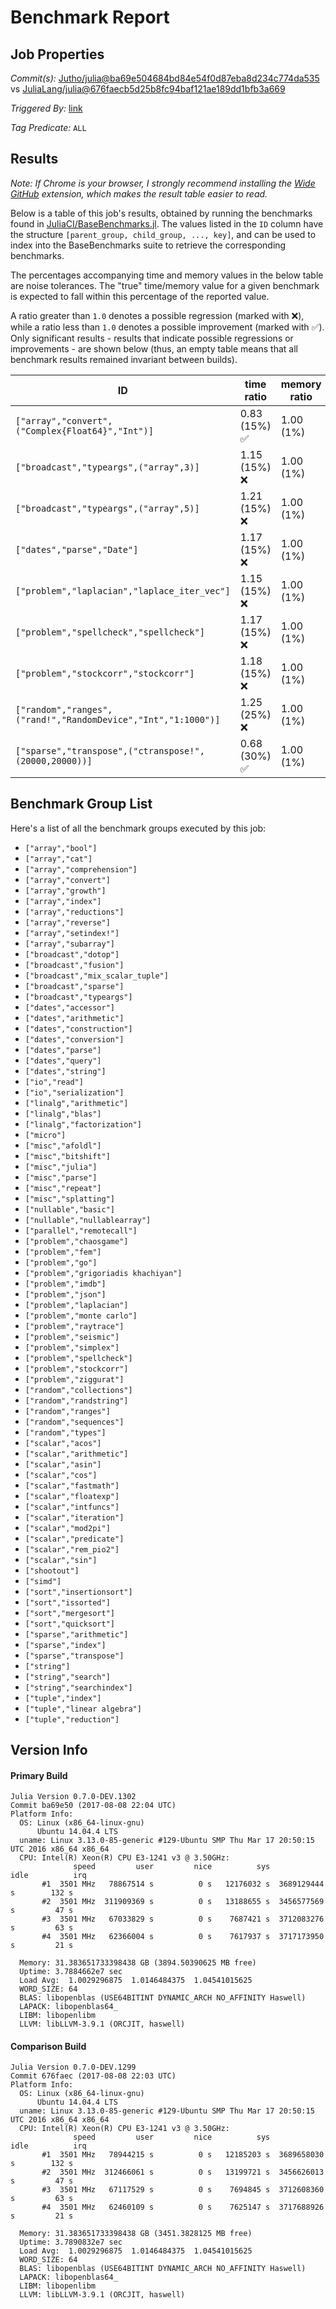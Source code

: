 # Benchmark Report

## Job Properties

*Commit(s):* [Jutho/julia@ba69e504684bd84e54f0d87eba8d234c774da535](https://github.com/Jutho/julia/commit/ba69e504684bd84e54f0d87eba8d234c774da535) vs [JuliaLang/julia@676faecb5d25b8fc94baf121ae189dd1bfb3a669](https://github.com/JuliaLang/julia/commit/676faecb5d25b8fc94baf121ae189dd1bfb3a669)

*Triggered By:* [link](https://github.com/JuliaLang/julia/pull/23174#issuecomment-321100765)

*Tag Predicate:* `ALL`

## Results

*Note: If Chrome is your browser, I strongly recommend installing the [Wide GitHub](https://chrome.google.com/webstore/detail/wide-github/kaalofacklcidaampbokdplbklpeldpj?hl=en)
extension, which makes the result table easier to read.*

Below is a table of this job's results, obtained by running the benchmarks found in
[JuliaCI/BaseBenchmarks.jl](https://github.com/JuliaCI/BaseBenchmarks.jl). The values
listed in the `ID` column have the structure `[parent_group, child_group, ..., key]`,
and can be used to index into the BaseBenchmarks suite to retrieve the corresponding
benchmarks.

The percentages accompanying time and memory values in the below table are noise tolerances. The "true"
time/memory value for a given benchmark is expected to fall within this percentage of the reported value.

A ratio greater than `1.0` denotes a possible regression (marked with :x:), while a ratio less
than `1.0` denotes a possible improvement (marked with :white_check_mark:). Only significant results - results
that indicate possible regressions or improvements - are shown below (thus, an empty table means that all
benchmark results remained invariant between builds).

| ID | time ratio | memory ratio |
|----|------------|--------------|
| `["array","convert",("Complex{Float64}","Int")]` | 0.83 (15%) :white_check_mark: | 1.00 (1%)  |
| `["broadcast","typeargs",("array",3)]` | 1.15 (15%) :x: | 1.00 (1%)  |
| `["broadcast","typeargs",("array",5)]` | 1.21 (15%) :x: | 1.00 (1%)  |
| `["dates","parse","Date"]` | 1.17 (15%) :x: | 1.00 (1%)  |
| `["problem","laplacian","laplace_iter_vec"]` | 1.15 (15%) :x: | 1.00 (1%)  |
| `["problem","spellcheck","spellcheck"]` | 1.17 (15%) :x: | 1.00 (1%)  |
| `["problem","stockcorr","stockcorr"]` | 1.18 (15%) :x: | 1.00 (1%)  |
| `["random","ranges",("rand!","RandomDevice","Int","1:1000")]` | 1.25 (25%) :x: | 1.00 (1%)  |
| `["sparse","transpose",("ctranspose!",(20000,20000))]` | 0.68 (30%) :white_check_mark: | 1.00 (1%)  |

## Benchmark Group List

Here's a list of all the benchmark groups executed by this job:

- `["array","bool"]`
- `["array","cat"]`
- `["array","comprehension"]`
- `["array","convert"]`
- `["array","growth"]`
- `["array","index"]`
- `["array","reductions"]`
- `["array","reverse"]`
- `["array","setindex!"]`
- `["array","subarray"]`
- `["broadcast","dotop"]`
- `["broadcast","fusion"]`
- `["broadcast","mix_scalar_tuple"]`
- `["broadcast","sparse"]`
- `["broadcast","typeargs"]`
- `["dates","accessor"]`
- `["dates","arithmetic"]`
- `["dates","construction"]`
- `["dates","conversion"]`
- `["dates","parse"]`
- `["dates","query"]`
- `["dates","string"]`
- `["io","read"]`
- `["io","serialization"]`
- `["linalg","arithmetic"]`
- `["linalg","blas"]`
- `["linalg","factorization"]`
- `["micro"]`
- `["misc","afoldl"]`
- `["misc","bitshift"]`
- `["misc","julia"]`
- `["misc","parse"]`
- `["misc","repeat"]`
- `["misc","splatting"]`
- `["nullable","basic"]`
- `["nullable","nullablearray"]`
- `["parallel","remotecall"]`
- `["problem","chaosgame"]`
- `["problem","fem"]`
- `["problem","go"]`
- `["problem","grigoriadis khachiyan"]`
- `["problem","imdb"]`
- `["problem","json"]`
- `["problem","laplacian"]`
- `["problem","monte carlo"]`
- `["problem","raytrace"]`
- `["problem","seismic"]`
- `["problem","simplex"]`
- `["problem","spellcheck"]`
- `["problem","stockcorr"]`
- `["problem","ziggurat"]`
- `["random","collections"]`
- `["random","randstring"]`
- `["random","ranges"]`
- `["random","sequences"]`
- `["random","types"]`
- `["scalar","acos"]`
- `["scalar","arithmetic"]`
- `["scalar","asin"]`
- `["scalar","cos"]`
- `["scalar","fastmath"]`
- `["scalar","floatexp"]`
- `["scalar","intfuncs"]`
- `["scalar","iteration"]`
- `["scalar","mod2pi"]`
- `["scalar","predicate"]`
- `["scalar","rem_pio2"]`
- `["scalar","sin"]`
- `["shootout"]`
- `["simd"]`
- `["sort","insertionsort"]`
- `["sort","issorted"]`
- `["sort","mergesort"]`
- `["sort","quicksort"]`
- `["sparse","arithmetic"]`
- `["sparse","index"]`
- `["sparse","transpose"]`
- `["string"]`
- `["string","search"]`
- `["string","searchindex"]`
- `["tuple","index"]`
- `["tuple","linear algebra"]`
- `["tuple","reduction"]`

## Version Info

#### Primary Build

```
Julia Version 0.7.0-DEV.1302
Commit ba69e50 (2017-08-08 22:04 UTC)
Platform Info:
  OS: Linux (x86_64-linux-gnu)
      Ubuntu 14.04.4 LTS
  uname: Linux 3.13.0-85-generic #129-Ubuntu SMP Thu Mar 17 20:50:15 UTC 2016 x86_64 x86_64
  CPU: Intel(R) Xeon(R) CPU E3-1241 v3 @ 3.50GHz: 
              speed         user         nice          sys         idle          irq
       #1  3501 MHz   78867514 s          0 s   12176032 s  3689129444 s        132 s
       #2  3501 MHz  311909369 s          0 s   13188655 s  3456577569 s         47 s
       #3  3501 MHz   67033829 s          0 s    7687421 s  3712083276 s         63 s
       #4  3501 MHz   62366004 s          0 s    7617937 s  3717173950 s         21 s
       
  Memory: 31.383651733398438 GB (3894.50390625 MB free)
  Uptime: 3.7884662e7 sec
  Load Avg:  1.0029296875  1.0146484375  1.04541015625
  WORD_SIZE: 64
  BLAS: libopenblas (USE64BITINT DYNAMIC_ARCH NO_AFFINITY Haswell)
  LAPACK: libopenblas64_
  LIBM: libopenlibm
  LLVM: libLLVM-3.9.1 (ORCJIT, haswell)

```

#### Comparison Build

```
Julia Version 0.7.0-DEV.1299
Commit 676faec (2017-08-08 22:03 UTC)
Platform Info:
  OS: Linux (x86_64-linux-gnu)
      Ubuntu 14.04.4 LTS
  uname: Linux 3.13.0-85-generic #129-Ubuntu SMP Thu Mar 17 20:50:15 UTC 2016 x86_64 x86_64
  CPU: Intel(R) Xeon(R) CPU E3-1241 v3 @ 3.50GHz: 
              speed         user         nice          sys         idle          irq
       #1  3501 MHz   78944215 s          0 s   12185203 s  3689658030 s        132 s
       #2  3501 MHz  312466061 s          0 s   13199721 s  3456626013 s         47 s
       #3  3501 MHz   67117529 s          0 s    7694845 s  3712608360 s         63 s
       #4  3501 MHz   62460109 s          0 s    7625147 s  3717688926 s         21 s
       
  Memory: 31.383651733398438 GB (3451.3828125 MB free)
  Uptime: 3.7890832e7 sec
  Load Avg:  1.0029296875  1.0146484375  1.04541015625
  WORD_SIZE: 64
  BLAS: libopenblas (USE64BITINT DYNAMIC_ARCH NO_AFFINITY Haswell)
  LAPACK: libopenblas64_
  LIBM: libopenlibm
  LLVM: libLLVM-3.9.1 (ORCJIT, haswell)

```
